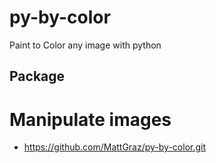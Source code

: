 # py-by-color
Paint to Color any image with python


## Package
# Manipulate images
- https://github.com/MattGraz/py-by-color.git
